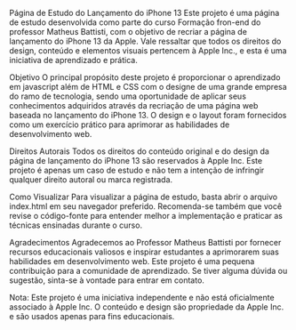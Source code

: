 Página de Estudo do Lançamento do iPhone 13
Este projeto é uma página de estudo desenvolvida como parte do curso Formação fron-end do professor Matheus Battisti, 
com o objetivo de recriar a página de lançamento do iPhone 13 da Apple. 
Vale ressaltar que todos os direitos do design, conteúdo e elementos visuais pertencem à Apple Inc., e esta é uma iniciativa de aprendizado e prática.

Objetivo
O principal propósito deste projeto é proporcionar o aprendizado em javascript além de HTML e CSS com o designe de uma grande empresa do ramo de tecnologia, sendo uma oportunidade de aplicar seus conhecimentos adquiridos através da recriação de uma página web baseada no lançamento do iPhone 13. 
O design e o layout foram fornecidos como um exercício prático para aprimorar as habilidades de desenvolvimento web.


Direitos Autorais
Todos os direitos do conteúdo original e do design da página de lançamento do iPhone 13 são reservados à Apple Inc. Este projeto é apenas um caso de estudo e não tem a intenção de infringir qualquer direito autoral ou marca registrada.

Como Visualizar
Para visualizar a página de estudo, basta abrir o arquivo index.html em seu navegador preferido. Recomenda-se também que você revise o código-fonte para entender melhor a implementação e praticar as técnicas ensinadas durante o curso.

Agradecimentos
Agradecemos ao Professor Matheus Battisti por fornecer recursos educacionais valiosos e inspirar estudantes a aprimorarem suas habilidades em desenvolvimento web. Este projeto é uma pequena contribuição para a comunidade de aprendizado.
Se tiver alguma dúvida ou sugestão, sinta-se à vontade para entrar em contato.

Nota: Este projeto é uma iniciativa independente e não está oficialmente associado à Apple Inc. O conteúdo e design são propriedade da Apple Inc. e são usados apenas para fins educacionais.
